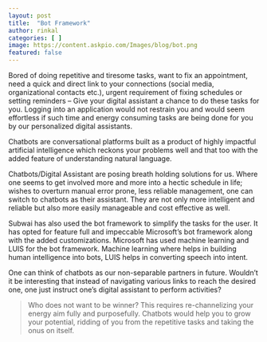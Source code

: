 ```yaml
---
layout: post
title:  "Bot Framework"
author: rinkal
categories: [ ]
image: https://content.askpio.com/Images/blog/bot.png
featured: false
---
```


Bored of doing repetitive and tiresome tasks, want to fix an appointment, need a quick and direct link to your connections (social media, organizational contacts etc.), urgent requirement of fixing schedules or setting reminders – Give your digital assistant a chance to do these tasks for you. Logging into an application would not restrain you and would seem effortless if such time and energy consuming tasks are being done for you by our personalized digital assistants. 

Chatbots are conversational platforms built as a product of highly impactful artificial intelligence which reckons your problems well and that too with the added feature of understanding natural language.  

Chatbots/Digital Assistant are posing breath holding solutions for us. Where one seems to get involved more and more into a hectic schedule in life; wishes to overturn manual error prone, less reliable management, one can switch to chatbots as their assistant. They are not only more intelligent and reliable but also more easily manageable and cost effective as well. 

Subwai has also used the bot framework to simplify the tasks for the user. It has opted for feature full and impeccable Microsoft’s bot framework along with the added customizations. Microsoft has used machine learning and LUIS for the bot framework. Machine learning where helps in building human intelligence into bots, LUIS helps in converting speech into intent. 

One can think of chatbots as our non-separable partners in future. Wouldn’t it be interesting that instead of navigating various links to reach the desired one, one just instruct one’s digital assistant to perform activities? 

> Who does not want to be winner? This requires re-channelizing your energy aim fully and purposefully. Chatbots would help you to grow your potential, ridding of you from the repetitive tasks and taking the onus on itself.  
